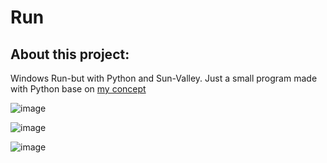 # Run

## About this project:
Windows Run-but with Python and Sun-Valley. Just a small program made with Python base on [my concept](https://www.reddit.com/r/Windows_Redesign/comments/s8kgtm/quite_new_to_figma_so_i_just_create_a_simple/)
<br>

![image](https://user-images.githubusercontent.com/86362423/158001467-a3fbea0b-d93b-4ae4-85ab-c73bac7c8309.png)

![image](https://user-images.githubusercontent.com/86362423/158001488-135cadbd-3313-4dfd-a400-d88b7f94aba6.png)

![image](https://user-images.githubusercontent.com/86362423/158001500-3e71d09d-7eb5-4b27-94bb-9a3e24d5f490.png)
